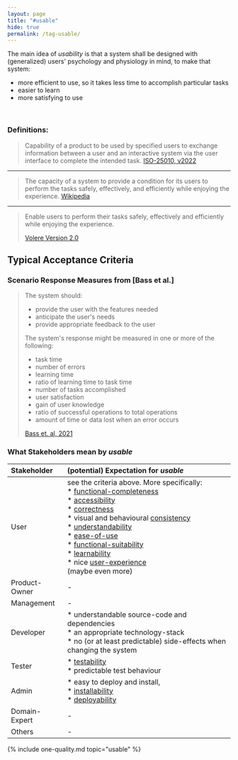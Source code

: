 ```yaml
---
layout: page
title: "#usable"
hide: true
permalink: /tag-usable/
---
```


<div class="arc42-help" markdown="1">

The main idea of _usability_ is that a system shall be designed with (generalized) users' psychology and physiology in mind, to make that system:

*  more efficient to use, so it takes less time to accomplish particular tasks
*  easier to learn
*  more satisfying to use

</div><br>

### Definitions:

>Capability of a product to be used by specified users to exchange information between a user and an interactive system via the user interface to complete the intended task.
>[ISO-25010, v2022](/references/#iso-25010-2022)

<hr class="with-no-margin"/>

>The capacity of a system to provide a condition for its users to perform the tasks safely, effectively, and efficiently while enjoying the experience.
>[Wikipedia](https://en.wikipedia.org/wiki/Usability)


<hr class="with-no-margin"/>

>Enable users to perform their tasks safely, effectively and efficiently while enjoying the experience.
>
>[Volere Version 2.0](/references/#volere)


## Typical Acceptance Criteria

<!--TODO -->

### Scenario Response Measures from [Bass et al.]

>The system should:
>
>* provide the user with the features needed
>* anticipate the user's needs
>* provide appropriate feedback to the user
>
>The system's response might be  measured in one or more of the following:
>
>* task time
>* number of errors
>* learning time
>* ratio of learning time to task time
>* number of tasks accomplished
>* user satisfaction
>* gain of user knowledge
>* ratio of successful operations to total operations
>* amount of time or data lost when an error occurs 
>
>[Bass et. al, 2021](/references/#bass2021software)

### What Stakeholders mean by _usable_


| Stakeholder | (potential) Expectation for _usable_ |
|:--- |:--- |
| User |see the criteria above. More specifically:<br>* [functional-completeness](/qualities/functional-completeness)<br>* [accessibility](/qualities/accessibility)<br>* [correctness](/qualities/correctness)<br>* visual and behavioural [consistency](/qualities/consistency) <br>* [understandability](/qualities/understandability) <br>* [ease-of-use](/qualities/ease-of-use)<br>* [functional-suitability](/qualities/functional-suitability) <br>* [learnability](/qualities/learnability)<br>* nice [user-experience](/qualities/user-experience)<br>(maybe even more)|
| Product-Owner | -  |
| Management | -  |
| Developer |* understandable source-code and dependencies<br>* an appropriate technology-stack<br>* no (or at least predictable) side-effects when changing the system |
| Tester |* [testability](/qualities/testability)<br>* predictable test behaviour |
| Admin |* easy to deploy and install,<br>* [installability](/qualities/installability)<br>* [deployability](/qualities/deployability)   |
| Domain-Expert | - |
| Others | -  |



<!-- include all qualities associated with this tag -->
{% include one-quality.md topic="usable"  %}
